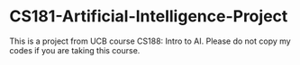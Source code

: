 # CS181-Artificial-Intelligence-Project

 This is a project from UCB course CS188: Intro to AI.
 Please do not copy my codes if you are taking this course.
 
